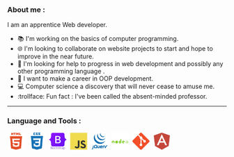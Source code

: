 <!--<div align="center">
  <img src="https://media.giphy.com/media/3o85xAsvWZnf6zKvdu/giphy.gif" width="600" height="300"/>
</div>-->

<!--**Nitro-Calculus/Nitro-Calculus** is a ✨ _special_ ✨ repository because its `README.md` (this file) appears on your GitHub profile.-->

### About me :

I am an apprentice Web developer.

- :books: I'm working on the basics of computer programming.
- :globe_with_meridians: I'm looking to collaborate on website projects to start and hope to improve in the near future.
- :mag_right: I'm looking for help to progress in web development and possibly any other programming language .
- :dart: I want to make a career in OOP development.
- :computer: Computer science a discovery that will never cease to amuse me.
- :trollface: Fun fact : I've been called the absent-minded professor.
---
### Language and Tools :

<div>
<img src ="https://github.com/devicons/devicon/blob/master/icons/html5/html5-plain-wordmark.svg" 
     title="HTML" **alt="HTML" width="40" height="40"/>&nbsp;
<img src ="https://github.com/devicons/devicon/blob/master/icons/css3/css3-plain-wordmark.svg" 
     title="CSS" **alt="CSS" width="40" height="40"/>&nbsp;
<img src ="https://github.com/devicons/devicon/blob/master/icons/bootstrap/bootstrap-original-wordmark.svg" 
     title="Bootstrap" **alt="Bootstrap" width="40" height="40"/>&nbsp;
<img src ="https://github.com/devicons/devicon/blob/master/icons/javascript/javascript-original.svg" 
     title="JavaScript" **alt="JavaScript" width="40" height="40"/>&nbsp;
<img src ="https://github.com/devicons/devicon/blob/master/icons/jquery/jquery-plain-wordmark.svg" 
     title="JQuery" **alt="JQuery" width="40" height="40"/>&nbsp;
<img src ="https://github.com/devicons/devicon/blob/master/icons/nodejs/nodejs-plain-wordmark.svg"
     title="Nodejs" **alt="Nodejs" width="40" height="40"/>&nbsp;
<img src ="https://github.com/devicons/devicon/blob/master/icons/git/git-original.svg"
     title="Git" **alt="Git" width="40" height="40"/>&nbsp;
<img src ="https://github.com/devicons/devicon/blob/master/icons/angularjs/angularjs-plain.svg"
     title="Angular" **alt="Angular" width="40" height="40"/>
 
</div>

